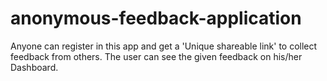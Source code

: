 # anonymous-feedback-application
Anyone can register in this app and get a 'Unique shareable link' to collect feedback from others. The user can see the given feedback on his/her Dashboard. 
